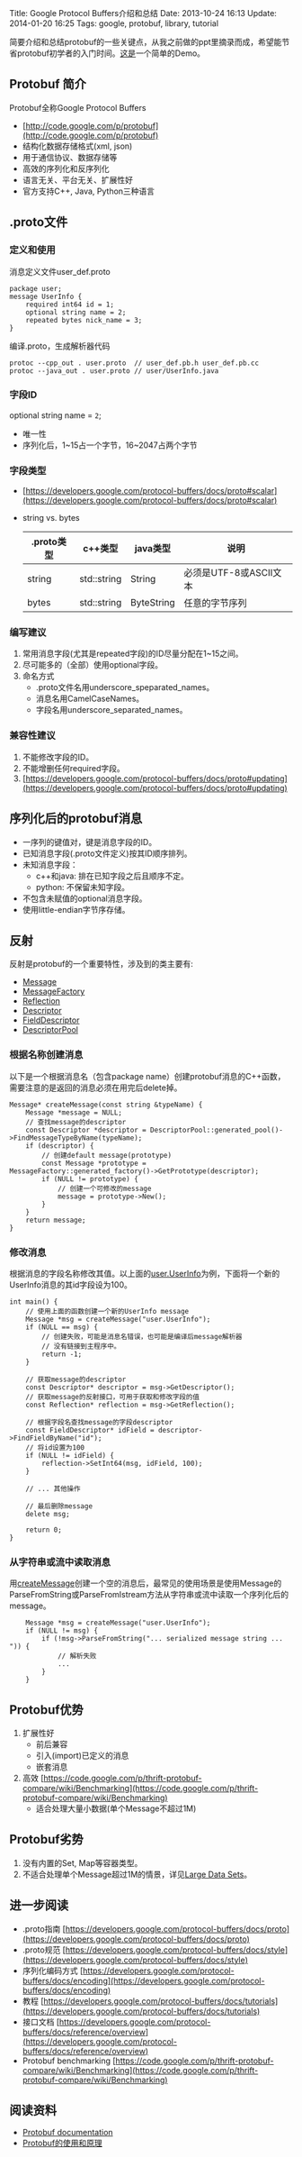 Title: Google Protocol Buffers介绍和总结
Date: 2013-10-24 16:13
Update: 2014-01-20 16:25
Tags: google, protobuf, library, tutorial

[1]: https://developers.google.com/protocol-buffers/docs/techniques#large-data "https://developers.google.com/protocol-buffers/docs/techniques#large-data"
[2]: https://developers.google.com/protocol-buffers/ "https://developers.google.com/protocol-buffers/"
[3]: http://www.ibm.com/developerworks/cn/linux/l-cn-gpb/ "http://www.ibm.com/developerworks/cn/linux/l-cn-gpb/"
[4]: https://github.com/mawenbao/protobuf-demo "https://github.com/mawenbao/protobuf-demo"
[5]: https://developers.google.com/protocol-buffers/docs/reference/cpp/google.protobuf.message#Message
[6]: https://developers.google.com/protocol-buffers/docs/reference/cpp/google.protobuf.message#MessageFactory
[7]: https://developers.google.com/protocol-buffers/docs/reference/cpp/google.protobuf.message#Reflection
[8]: https://developers.google.com/protocol-buffers/docs/reference/cpp/google.protobuf.descriptor#Descriptor
[9]: https://developers.google.com/protocol-buffers/docs/reference/cpp/google.protobuf.descriptor#FieldDescriptor
[10]: https://developers.google.com/protocol-buffers/docs/reference/cpp/google.protobuf.descriptor#DescriptorPool

简要介绍和总结protobuf的一些关键点，从我之前做的ppt里摘录而成，希望能节省protobuf初学者的入门时间。[这是][4]一个简单的Demo。

## Protobuf 简介

Protobuf全称Google Protocol Buffers

*  [http://code.google.com/p/protobuf](http://code.google.com/p/protobuf)
*  结构化数据存储格式(xml, json)
*  用于通信协议、数据存储等
*  高效的序列化和反序列化
*  语言无关、平台无关、扩展性好
*  官方支持C++, Java, Python三种语言

## .proto文件

### 定义和使用
消息定义文件user_def.proto

    package user;
    message UserInfo { 
        required int64 id = 1;
        optional string name = 2;
        repeated bytes nick_name = 3;
    }

编译.proto，生成解析器代码

    protoc --cpp_out . user.proto  // user_def.pb.h user_def.pb.cc
    protoc --java_out . user.proto // user/UserInfo.java

### 字段ID

optional string name = `2`;

*  唯一性 
*  序列化后，1~15占一个字节，16~2047占两个字节

### 字段类型 

*  [https://developers.google.com/protocol-buffers/docs/proto#scalar](https://developers.google.com/protocol-buffers/docs/proto#scalar)
*  string vs. bytes

    .proto类型 | c++类型     | java类型   | 说明
    ---------- | ----------- | ---------- | ----------------------
    string     | std::string | String     | 必须是UTF-8或ASCII文本
    bytes      | std::string | ByteString | 任意的字节序列

### 编写建议

1. 常用消息字段(尤其是repeated字段)的ID尽量分配在1~15之间。
2. 尽可能多的（全部）使用optional字段。
3. 命名方式
    *  .proto文件名用underscore_speparated_names。
    *  消息名用CamelCaseNames。
    *  字段名用underscore_separated_names。

### 兼容性建议

1. 不能修改字段的ID。
2. 不能增删任何required字段。
3. [https://developers.google.com/protocol-buffers/docs/proto#updating](https://developers.google.com/protocol-buffers/docs/proto#updating)

## 序列化后的protobuf消息

*  一序列的键值对，键是消息字段的ID。
*  已知消息字段(.proto文件定义)按其ID顺序排列。
*  未知消息字段：
    *  c++和java: 排在已知字段之后且顺序不定。
    *  python: 不保留未知字段。
*  不包含未赋值的optional消息字段。
*  使用little-endian字节序存储。

## 反射
反射是protobuf的一个重要特性，涉及到的类主要有:

*  [Message][5]
*  [MessageFactory][6]
*  [Reflection][7]
*  [Descriptor][8]
*  [FieldDescriptor][9]
*  [DescriptorPool][10]

### 根据名称创建消息
以下是一个根据消息名（包含package name）创建protobuf消息的C++函数，需要注意的是返回的消息必须在用完后delete掉。

    Message* createMessage(const string &typeName) {
        Message *message = NULL;
        // 查找message的descriptor
        const Descriptor *descriptor = DescriptorPool::generated_pool()->FindMessageTypeByName(typeName);
        if (descriptor) {
            // 创建default message(prototype)
            const Message *prototype = MessageFactory::generated_factory()->GetPrototype(descriptor);
            if (NULL != prototype) {
                // 创建一个可修改的message
                message = prototype->New();
            }
        }
        return message;
    }

### 修改消息
根据消息的字段名称修改其值。以上面的[user.UserInfo](#02dd7e861f659445b557aaac2d1d82d0)为例，下面将一个新的UserInfo消息的其id字段设为100。

    int main() {
        // 使用上面的函数创建一个新的UserInfo message
        Message *msg = createMessage("user.UserInfo");
        if (NULL == msg) {
            // 创建失败，可能是消息名错误，也可能是编译后message解析器
            // 没有链接到主程序中。
            return -1;
        }

        // 获取message的descriptor
        const Descriptor* descriptor = msg->GetDescriptor();
        // 获取message的反射接口，可用于获取和修改字段的值
        const Reflection* reflection = msg->GetReflection();

        // 根据字段名查找message的字段descriptor
        const FieldDescriptor* idField = descriptor->FindFieldByName("id");
        // 将id设置为100
        if (NULL != idField) {
            reflection->SetInt64(msg, idField, 100);
        }

        // ... 其他操作

        // 最后删除message
        delete msg;

        return 0;
    }

### 从字符串或流中读取消息
用[createMessage](#e71281a58e388a759f07342a5c8c05d8)创建一个空的消息后，最常见的使用场景是使用Message的ParseFromString或ParseFromIstream方法从字符串或流中读取一个序列化后的message。

        Message *msg = createMessage("user.UserInfo");
        if (NULL != msg) {
            if (!msg->ParseFromString("... serialized message string ... ")) {
                // 解析失败
                ...
            }
        }

## Protobuf优势

1. 扩展性好
    *  前后兼容
    *  引入(import)已定义的消息
    *  嵌套消息
2. 高效 [https://code.google.com/p/thrift-protobuf-compare/wiki/Benchmarking](https://code.google.com/p/thrift-protobuf-compare/wiki/Benchmarking)
    *  适合处理大量小数据(单个Message不超过1M)

## Protobuf劣势

1. 没有内置的Set, Map等容器类型。
2. 不适合处理单个Message超过1M的情景，详见[Large Data Sets][1]。

## 进一步阅读

*  .proto指南 [https://developers.google.com/protocol-buffers/docs/proto](https://developers.google.com/protocol-buffers/docs/proto)
*  .proto规范 [https://developers.google.com/protocol-buffers/docs/style](https://developers.google.com/protocol-buffers/docs/style)
*  序列化编码方式 [https://developers.google.com/protocol-buffers/docs/encoding](https://developers.google.com/protocol-buffers/docs/encoding)
*  教程 [https://developers.google.com/protocol-buffers/docs/tutorials](https://developers.google.com/protocol-buffers/docs/tutorials)
*  接口文档 [https://developers.google.com/protocol-buffers/docs/reference/overview](https://developers.google.com/protocol-buffers/docs/reference/overview)
*  Protobuf benchmarking [https://code.google.com/p/thrift-protobuf-compare/wiki/Benchmarking](https://code.google.com/p/thrift-protobuf-compare/wiki/Benchmarking)

## 阅读资料

*  [Protobuf documentation][2]
*  [Protobuf的使用和原理][3]

